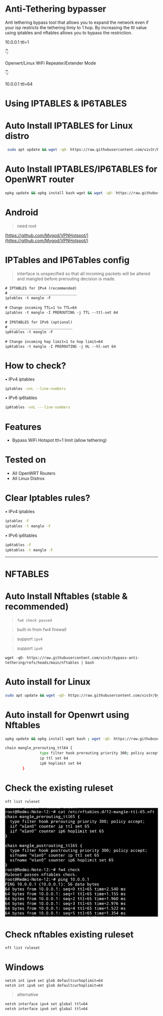# Anti-Tethering bypasser
Anti tethering bypass tool that allows you to expand the network even if your isp restricts the tethering limiy to 1 hop. By increasing the ttl value using iptables and nftables allows you to bypass the restriction.
 
 10.0.0.1 ttl=1

👇

Openwrt/Linux WiFi Repeater/Extender Mode

👇

10.0.0.1 ttl=64
 </h1>
 
# Using IPTABLES & IP6TABLES
 

#  Auto Install IPTABLES for Linux distro
```sh
 sudo apt update && wget -qO- https://raw.githubusercontent.com/xiv3r/bypass-anti-tethering/refs/heads/main/install | sudo bash
```
# Auto Install IPTABLES/IP6TABLES for OpenWRT router
```sh
opkg update && opkg install bash wget && wget -qO- https://raw.githubusercontent.com/xiv3r/bypass-anti-tethering/refs/heads/main/install | bash
```

# Android
> need root

[https://github.com/Mygod/VPNHotspot/](https://github.com/Mygod/VPNHotspot/)

# IPTables and IP6Tables config
> interface is unspecified so that all incoming packets will be altered and mangled before prerouting decision is made.
```
# IPTABLES for IPv4 (recommended)
# _______________________________
iptables -t mangle -F

# Change incoming TTL=1 to TTL=64
iptables -t mangle -I PREROUTING -j TTL --ttl-set 64

# IP6TABLES for IPv6 (optional)
# _____________________________
ip6tables -t mangle -F

# Change incoming hop limit=1 to hop limit=64
ip6tables -t mangle -I PREROUTING -j HL --hl-set 64
```

# How to check?
• IPv4 iptables
```sh
iptables -vnL --line-numbers
```
• IPv6 ip6tables
```sh
ip6tables -vnL ---line-numbers
```
# Features
- Bypass WiFi Hotspot ttl=1 limit (allow tethering)
    
# Tested on
- All OpenWRT Routers
- All Linux Distros

# Clear Iptables rules?
• IPv4 iptables
```sh
iptables -F
iptables -t mangle -F
 ```   
• IPv6 ip6tables
```sh
ip6tables -F
ip6tables -t mangle -F
```

-----------------
# NFTABLES
 
# Auto Install Nftables (stable & recommended)
> `fw4 check passed`

> built-in from fw4 firewall

> support `ipv4`

> support `ipv6` 
```
wget -qO- https://raw.githubusercontent.com/xiv3r/bypass-anti-tethering/refs/heads/main/nftables | bash
```

# Auto install for Linux
```sh
sudo apt update && wget -qO- https://raw.githubusercontent.com/xiv3r/bypass-anti-tethering/refs/heads/main/nftables | sudo bash
```
# Auto install for Openwrt using Nftables
```sh
opkg update && opkg install wget bash ; wget -qO- https://raw.githubusercontent.com/xiv3r/bypass-anti-tethering/refs/heads/main/nftables | bash
```

```sh
chain mangle_prerouting_ttl64 {
                type filter hook prerouting priority 300; policy accept;
                ip ttl set 64
                ip6 hoplimit set 64
        }
```

# Check the existing ruleset
```
nft list ruleset
```

<img src="https://github.com/xiv3r/anti-tethering-bypasser/blob/main/Nftables.nft.png">

# Check nftables existing ruleset
```
nft list ruleset
```


# Windows
```
netsh int ipv4 set glob defaultcurhoplimit=64
netsh int ipv6 set glob defaultcurhoplimit=64
```
> alternative
```
netsh interface ipv4 set global ttl=64
netsh interface ipv6 set global ttl=64
```
